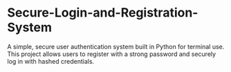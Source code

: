 # Secure-Login-and-Registration-System
A simple, secure user authentication system built in Python for terminal use. This project allows users to register with a strong password and securely log in with hashed credentials.
